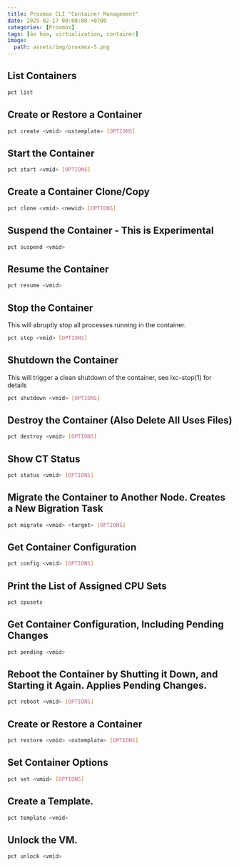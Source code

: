```yaml
---
title: Proxmox CLI "Container Management"
date: 2025-02-17 00:00:00 +0700
categories: [Proxmox]
tags: [ảo hóa, virtualization, container]    
image:
  path: assets/img/proxmox-5.png
---
```


## List Containers
```sh
pct list
```
## Create or Restore a Container
```sh
pct create <vmid> <ostemplate> [OPTIONS]
```
## Start the Container
```sh
pct start <vmid> [OPTIONS]
```
## Create a Container Clone/Copy
```sh
pct clone <vmid> <newid> [OPTIONS]
```
## Suspend the Container - This is Experimental
```sh
pct suspend <vmid>
```
## Resume the Container
```sh
pct resume <vmid>
```
## Stop the Container
This will abruptly stop all processes running in the container.
```sh
pct stop <vmid> [OPTIONS]
```
## Shutdown the Container
This will trigger a clean shutdown of the container, see lxc-stop(1) for details
```sh
pct shutdown <vmid> [OPTIONS]
```
## Destroy the Container (Also Delete All Uses Files)
```sh
pct destroy <vmid> [OPTIONS]
```
## Show CT Status
```sh
pct status <vmid> [OPTIONS]
```
## Migrate the Container to Another Node. Creates a New Bigration Task
```sh
pct migrate <vmid> <target> [OPTIONS]
```
## Get Container Configuration
```sh
pct config <vmid> [OPTIONS]
```
## Print the List of Assigned CPU Sets
```sh
pct cpusets
```
## Get Container Configuration, Including Pending Changes
```sh
pct pending <vmid>
```
## Reboot the Container by Shutting it Down, and Starting it Again. Applies Pending Changes.
```sh
pct reboot <vmid> [OPTIONS]
```
## Create or Restore a Container
```sh
pct restore <vmid> <ostemplate> [OPTIONS]
```
## Set Container Options
```sh
pct set <vmid> [OPTIONS]
```
## Create a Template.
```sh
pct template <vmid>
```
## Unlock the VM.
```sh
pct unlock <vmid>
```
